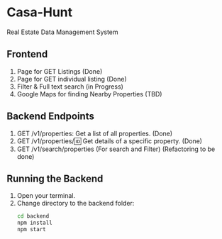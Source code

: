 # Casa-Hunt
Real Estate Data Management System



## Frontend

1. Page for GET Listings (Done)
2. Page for GET individual listing (Done)
3. Filter & Full text search (in Progress)
4. Google Maps for finding Nearby Properties (TBD)

<!-- Filter can be done on Price & Location
Full text search only on title/name  -->


## Backend Endpoints

1. GET /v1/properties: Get a list of all properties. (Done)
2. GET /v1/properties/:id: Get details of a specific property. (Done)
3. GET /v1/search/properties (For search and Filter) (Refactoring to be done)

## Running the Backend

1. Open your terminal.
2. Change directory to the backend folder:
   ```bash
   cd backend
   npm install
   npm start
   ```
